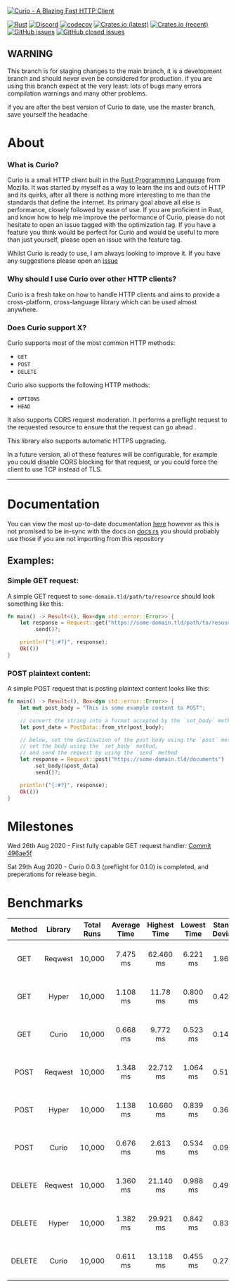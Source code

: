 [![Curio - A Blazing Fast HTTP Client](https://raw.githubusercontent.com/fatalcenturion/Curio/media/static/images/Curio_clear.png)](https://crates.io/crates/curio)

[![Rust](https://github.com/fatalcenturion/Curio/workflows/CI/badge.svg?branch=alpha)](https://crates.io/crates/curio) [![Discord](https://img.shields.io/discord/275377268728135680)](https://discord.gg/EYKxkce) [![codecov](https://codecov.io/gh/fatalcenturion/Curio/branch/master/graph/badge.svg)](https://codecov.io/gh/fatalcenturion/Curio) [![Crates.io (latest)](https://img.shields.io/crates/dv/curio)](https://crates.io/crates/curio) [![Crates.io (recent)](https://img.shields.io/crates/dr/curio)](https://crates.io/crates/curio) [![GitHub issues](https://img.shields.io/github/issues-raw/fatalcenturion/curio)](https://crates.io/crates/curio) [![GitHub closed issues](https://img.shields.io/github/issues-closed-raw/fatalcenturion/curio)](https://crates.io/crates/curio)

## WARNING

This branch is for staging changes to the main branch, it is a development branch and should never even be considered for production. if you are using this branch expect at the very least:
lots of bugs
many errors
compilation warnings
and many other problems.

if you are after the best version of Curio to date, use the master branch, save yourself the headache

# About

### What is Curio?

Curio is a small HTTP client built in the [Rust Programming Language](https://rust-lang.org) from Mozilla. 
It was started by myself as a way to learn the ins and outs of HTTP and its quirks, after all there is nothing more interesting to me than the standards that define the internet.
Its primary goal above all else is performance, closely followed by ease of use.
If you are proficient in Rust, and know how to help me improve the performance of Curio, please do not hesitate to open an issue tagged with the optimization tag.
If you have a feature you think would be perfect for Curio and would be useful to more than just yourself, please open an issue with the feature tag.

Whilst Curio is ready to use, I am always looking to improve it. If you have any suggestions please open an [issue](https://github.com/fatalcenturion/Curio/issues/new/choose)

### Why should I use Curio over other HTTP clients?

Curio is a fresh take on how to handle HTTP clients and aims to provide a cross-platform, cross-language library which can be used almost anywhere.

### Does Curio support X?

Curio supports most of the most common HTTP methods:
- `GET`
- `POST`
- `DELETE`

Curio also supports the following HTTP methods:
- `OPTIONS`
- `HEAD`

It also supports CORS request moderation. It performs a preflight request to the requested resource to ensure that the request can go ahead .

This library also supports automatic HTTPS upgrading. 

In a future version, all of these features will be configurable, for example you could disable CORS blocking for that request, or you could force the client to use TCP instead of TLS.

------


# Documentation

You can view the most up-to-date documentation [here](https://curio.cf/docs/latest) however as this is not promised to be in-sync with the docs on [docs.rs](https://docs.rs/) you should probably use those if you are not importing from this repository

## Examples:

### Simple GET request:
A simple GET request to `some-domain.tld/path/to/resource` should look something like this:
```rust
fn main() -> Result<(), Box<dyn std::error::Error>> {
    let response = Request::get("https://some-domain.tld/path/to/resource")
        .send()?;

    println!("{:#?}", response);
    Ok(())
}
```

### POST plaintext content:
A simple POST request that is posting plaintext content looks like this:
```rust
fn main() -> Result<(), Box<dyn std::error::Error>> {
    let mut post_body = "This is some example content to POST";

    // convert the string into a format accepted by the `set_body` method.
    let post_data = PostData::from_str(post_body);

    // below, set the destination of the post body using the `post` method,
    // set the body using the `set_body` method,
    // and send the request by using the `send` method
    let response = Request::post("https://some-domain.tld/documents")
        .set_body(&post_data)
        .send()?;

    println!("{:#?}", response);
    Ok(())
}
```
# Milestones

Wed 26th Aug 2020 - First fully capable GET request handler: [Commit 496ae5f](https://github.com/fatalcenturion/Curio/commit/496ae5f909b750638009bbdc4aa10760e801f731) 

Sat 29th Aug 2020 - Curio 0.0.3 (preflight for 0.1.0) is completed, and preperations for release begin.

# Benchmarks

| Method | Library | Total Runs | Average Time | Highest Time | Lowest Time | Standard Deviation | Total Time |compared to Curio|
|:------:|:-------:|:----------:|:------------:|:------------:|:-----------:|:------------------:|:----------:|:----:|
|  GET   | Reqwest |   10,000    |   7.475 ms   |   62.460 ms  |   6.221 ms  |      1.966 ms      |   12 minutes, 27 seconds | 1019% slower |
|  GET   |  Hyper  |   10,000    |   1.108 ms   |   11.78 ms   |   0.800 ms  |      0.425 ms      |   1 minute, 50 seconds   | 66% slower |
|  GET   |  Curio  |   10,000    |   0.668 ms   |   9.772 ms   |   0.523 ms  |      0.147 ms      |   1 minute, 6 seconds    | N/A |
|  POST  | Reqwest |   10,000    |   1.348 ms   |   22.712 ms  |   1.064 ms  |      0.511 ms      |   2 minutes, 14 seconds  |99% slower|
|  POST  |  Hyper  |   10,000    |   1.138 ms   |   10.660 ms  |   0.839 ms  |      0.369 ms      |   1 minute, 53 seconds   |68% slower|
|  POST  |  Curio  |   10,000    |   0.676 ms   |   2.613 ms   |   0.534 ms  |      0.097 ms      |    1 minute, 7 seconds   |N/A|
| DELETE | Reqwest |   10,000    |   1.360 ms   |   21.140 ms  |   0.988 ms  |      0.492 ms      |   2 minutes, 16 seconds  |123% slower|
| DELETE |  Hyper  |   10,000    |   1.382 ms   |   29.921 ms  |   0.842 ms  |      0.838 ms      |   2 minutes, 18 seconds  |126% slower|
| DELETE |  Curio  |   10,000    |   0.611 ms   |   13.118 ms  |   0.455 ms  |      0.276 ms      |   1 minute, 1 second     |N/A|
